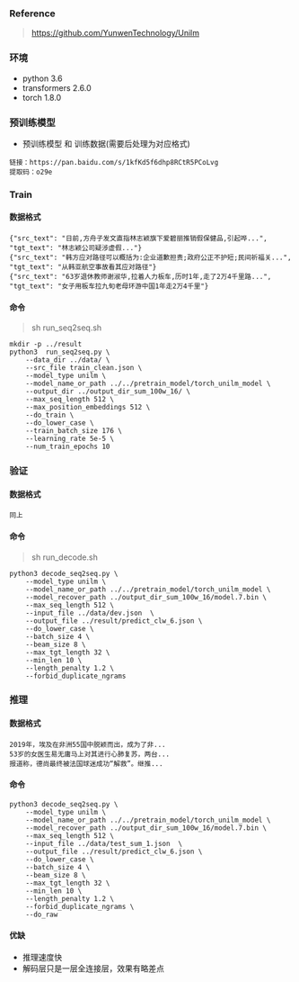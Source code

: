 ### Reference
> https://github.com/YunwenTechnology/Unilm

### 环境
- python 3.6
- transformers       2.6.0
- torch              1.8.0
### 预训练模型
- 预训练模型 和 训练数据(需要后处理为对应格式)
```
链接：https://pan.baidu.com/s/1kfKd5f6dhp8RCtR5PCoLvg 
提取码：o29e
```
### Train
#### 数据格式
```
{"src_text": "日前,方舟子发文直指林志颖旗下爱碧丽推销假保健品,引起哗...", "tgt_text": "林志颖公司疑涉虚假..."}
{"src_text": "韩方应对路径可以概括为:企业道歉担责;政府公正不护短;民间祈福关...", "tgt_text": "从韩亚航空事故看其应对路径"}
{"src_text": "63岁退休教师谢淑华,拉着人力板车,历时1年,走了2万4千里路...", "tgt_text": "女子用板车拉九旬老母环游中国1年走2万4千里"}
```
#### 命令
> sh run_seq2seq.sh
```
mkdir -p ../result
python3  run_seq2seq.py \
    --data_dir ../data/ \
    --src_file train_clean.json \
    --model_type unilm \
    --model_name_or_path ../../pretrain_model/torch_unilm_model \
    --output_dir ../output_dir_sum_100w_16/ \
    --max_seq_length 512 \
    --max_position_embeddings 512 \
    --do_train \
    --do_lower_case \
    --train_batch_size 176 \
    --learning_rate 5e-5 \
    --num_train_epochs 10
```

### 验证
#### 数据格式
```
同上
```
#### 命令
> sh run_decode.sh
```
python3 decode_seq2seq.py \
    --model_type unilm \
    --model_name_or_path ../../pretrain_model/torch_unilm_model \
    --model_recover_path ../output_dir_sum_100w_16/model.7.bin \
    --max_seq_length 512 \
    --input_file ../data/dev.json  \
    --output_file ../result/predict_clw_6.json \
    --do_lower_case \
    --batch_size 4 \
    --beam_size 8 \
    --max_tgt_length 32 \
    --min_len 10 \
    --length_penalty 1.2 \
    --forbid_duplicate_ngrams
```

### 推理
#### 数据格式
```
2019年，埃及在非洲55国中脱颖而出，成为了非...
53岁的女医生易无庸马上对其进行心肺复苏，两台...
报道称，德尚最终被法国球迷成功“解救”。继推...
```
#### 命令
```
python3 decode_seq2seq.py \
    --model_type unilm \
    --model_name_or_path ../../pretrain_model/torch_unilm_model \
    --model_recover_path ../output_dir_sum_100w_16/model.7.bin \
    --max_seq_length 512 \
    --input_file ../data/test_sum_1.json  \
    --output_file ../result/predict_clw_6.json \
    --do_lower_case \
    --batch_size 4 \
    --beam_size 8 \
    --max_tgt_length 32 \
    --min_len 10 \
    --length_penalty 1.2 \
    --forbid_duplicate_ngrams \
    --do_raw
```

#### 优缺
- 推理速度快
- 解码层只是一层全连接层，效果有略差点
